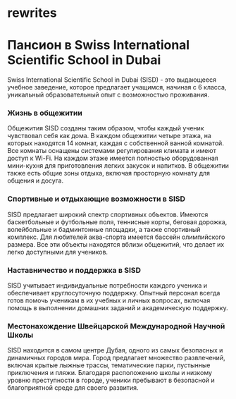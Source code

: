 # rewrites

# Пансион в **Swiss International Scientific School in Dubai**

Swiss International Scientific School in Dubai (SISD) - это выдающееся учебное заведение, которое предлагает учащимся, начиная с 6 класса, уникальный образовательный опыт с возможностью проживания.

### **Жизнь в общежитии**

Общежития SISD созданы таким образом, чтобы каждый ученик чувствовал себя как дома. В каждом общежитии четыре этажа, на которых находятся 14 комнат, каждая с собственной ванной комнатой. Все комнаты оснащены системами регулирования климата и имеют доступ к Wi-Fi. На каждом этаже имеется полностью оборудованная мини-кухня для приготовления легких закусок и напитков. В общежитии также есть общие зоны отдыха, включая просторную комнату для общения и досуга.

### **Спортивные и отдыхающие возможности в SISD**

SISD предлагает широкий спектр спортивных объектов. Имеются баскетбольные и футбольные поля, теннисные корты, беговая дорожка, волейбольные и бадминтонные площадки, а также спортивный комплекс. Для любителей аква-спорта имеется бассейн олимпийского размера. Все эти объекты находятся вблизи общежитий, что делает их легко доступными для учеников.

### **Наставничество и поддержка в SISD**

SISD учитывает индивидуальные потребности каждого ученика и обеспечивает круглосуточную поддержку. Опытный персонал всегда готов помочь ученикам в их учебных и личных вопросах, включая помощь в выполнении домашних заданий и академическую поддержку.

### **Местонахождение Швейцарской Международной Научной Школы**

SISD находится в самом центре Дубая, одного из самых безопасных и динамичных городов мира. Город предлагает множество развлечений, включая крытые лыжные трассы, тематические парки, пустынные приключения и пляжи. Благодаря расположению школы и низкому уровню преступности в городе, ученики пребывают в безопасной и благоприятной среде для своего развития.
